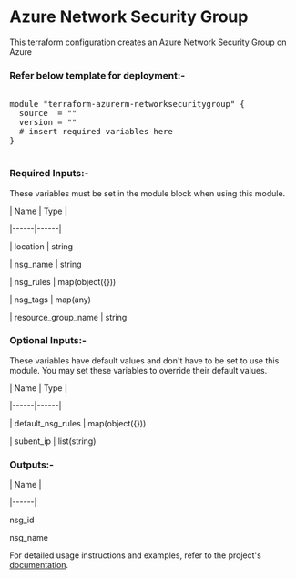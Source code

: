
# Azure Network Security Group


This terraform configuration creates an Azure Network Security Group on Azure

### Refer below template for deployment:-


<pre>

module "terraform-azurerm-networksecuritygroup" {
  source  = ""
  version = ""
  # insert required variables here
}

</pre>


### Required Inputs:-


These variables must be set in the module block when using this module.


| Name | Type |

|------|------|

| location | string

| nsg_name | string

| nsg_rules | map(object({}))

| nsg_tags | map(any)

| resource_group_name | string


### Optional Inputs:-


These variables have default values and don't have to be set to use this module. You may set these variables to override their default values.


| Name | Type |

|------|------|

| default_nsg_rules | map(object({}))

| subent_ip | list(string)


### Outputs:-


| Name |

|------|

nsg_id

nsg_name


For detailed usage instructions and examples, refer to the project's [documentation](https://registry.terraform.io/providers/hashicorp/azurerm/latest/docs/resources/network_security_group).
